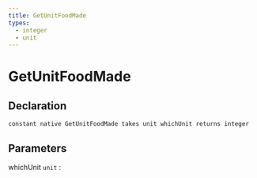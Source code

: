 ```yaml
---
title: GetUnitFoodMade
types:
  - integer
  - unit
---
```


# GetUnitFoodMade

## Declaration

```jass
constant native GetUnitFoodMade takes unit whichUnit returns integer
```

## Parameters
whichUnit `unit`
: 
